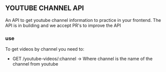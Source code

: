 ## YOUTUBE CHANNEL API

An API to get youtube channel information to practice in your frontend.
The API is in building and we accept PR's to improve the API

### use
To get videos by channel you need to:
* GET /youtube-videos/:channel -> Where channel is the name of the channel from youtube 